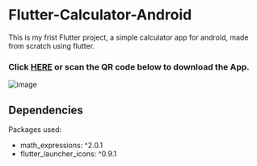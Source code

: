 # Flutter-Calculator-Android
This is my frist Flutter project, a simple calculator app for android, made from scratch using flutter.
### Click [HERE](https://github.com/AlisterBaroi/Flutter-Calculator-Android/raw/master/build/app/outputs/flutter-apk/app-armeabi-v7a-release.apk) or scan the QR code below to download the App.<br>
![image](https://user-images.githubusercontent.com/44337842/127054891-c82dd325-51fa-44b4-adba-047100201944.png)<br>


## Dependencies
Packages used:
- math_expressions: ^2.0.1
- flutter_launcher_icons: ^0.9.1


